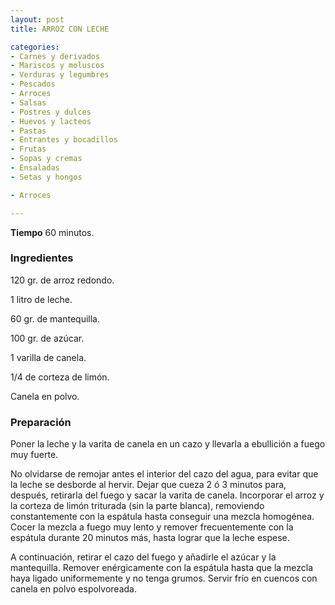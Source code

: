 ```yaml
---
layout: post
title: ARROZ CON LECHE

categories:
- Carnes y derivados
- Mariscos y moluscos
- Verduras y legumbres
- Pescados
- Arroces
- Salsas
- Postres y dulces
- Huevos y lacteos
- Pastas
- Entrantes y bocadillos
- Frutas
- Sopas y cremas
- Ensaladas
- Setas y hongos

- Arroces

---
```

<b>Tiempo</b> 60 minutos.

<h3>Ingredientes</h3>

120 gr. de arroz redondo.

1 litro de leche.

60 gr. de mantequilla.

100 gr. de azúcar.

1 varilla de canela.

1/4 de corteza de limón.

Canela en polvo.

<h3>Preparación</h3>

Poner la leche y la varita de canela en un cazo y llevarla a ebullición a fuego muy fuerte.

No olvidarse de remojar antes el interior del cazo del agua, para evitar que la leche se desborde al hervir. Dejar que cueza 2 ó 3 minutos para, después, retirarla del fuego y sacar la varita de canela. Incorporar el arroz y la corteza de limón triturada (sin la parte blanca), removiendo constantemente con la espátula hasta conseguir una mezcla homogénea. Cocer la mezcla a fuego muy lento y remover frecuentemente con la espátula durante 20 minutos más, hasta lograr que la leche espese.

A continuación, retirar el cazo del fuego y añadirle el azúcar y la mantequilla. Remover enérgicamente con la espátula hasta que la mezcla haya ligado uniformemente y no tenga grumos. Servir frío en cuencos con canela en polvo espolvoreada.


